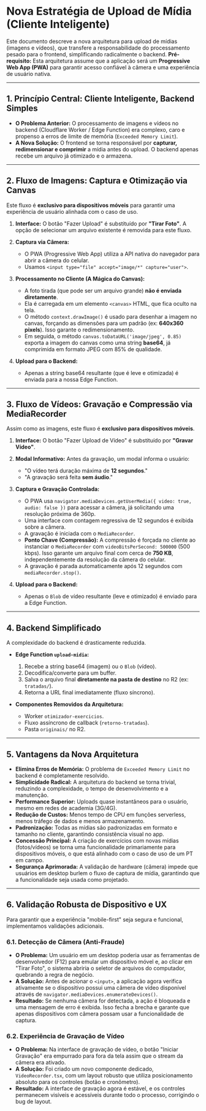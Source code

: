 # Nova Estratégia de Upload de Mídia (Cliente Inteligente)

Este documento descreve a nova arquitetura para upload de mídias (imagens e vídeos), que transfere a responsabilidade do processamento pesado para o frontend, simplificando radicalmente o backend.
**Pré-requisito:** Esta arquitetura assume que a aplicação será um **Progressive Web App (PWA)** para garantir acesso confiável à câmera e uma experiência de usuário nativa.

---

## 1. Princípio Central: Cliente Inteligente, Backend Simples

-   **O Problema Anterior:** O processamento de imagens e vídeos no backend (Cloudflare Worker / Edge Function) era complexo, caro e propenso a erros de limite de memória (`Exceeded Memory Limit`).
-   **A Nova Solução:** O frontend se torna responsável por **capturar, redimensionar e comprimir** a mídia antes do upload. O backend apenas recebe um arquivo já otimizado e o armazena.

---

## 2. Fluxo de Imagens: Captura e Otimização via Canvas

Este fluxo é **exclusivo para dispositivos móveis** para garantir uma experiência de usuário alinhada com o caso de uso.

1.  **Interface:** O botão "Fazer Upload" é substituído por **"Tirar Foto"**. A opção de selecionar um arquivo existente é removida para este fluxo.

2.  **Captura via Câmera:**
    -   O PWA (Progressive Web App) utiliza a API nativa do navegador para abrir a câmera do celular.
    -   Usamos `<input type="file" accept="image/*" capture="user">`.

3.  **Processamento no Cliente (A Mágica do Canvas):**
    -   A foto tirada (que pode ser um arquivo grande) **não é enviada diretamente**.
    -   Ela é carregada em um elemento `<canvas>` HTML, que fica oculto na tela.
    -   O método `context.drawImage()` é usado para desenhar a imagem no canvas, forçando as dimensões para um padrão (ex: **640x360 pixels**). Isso garante o redimensionamento.
    -   Em seguida, o método `canvas.toDataURL('image/jpeg', 0.85)` exporta a imagem do canvas como uma string **base64**, já comprimida em formato JPEG com 85% de qualidade.

4.  **Upload para o Backend:**
    -   Apenas a string base64 resultante (que é leve e otimizada) é enviada para a nossa Edge Function.

---

## 3. Fluxo de Vídeos: Gravação e Compressão via MediaRecorder

Assim como as imagens, este fluxo é **exclusivo para dispositivos móveis**.

1.  **Interface:** O botão "Fazer Upload de Vídeo" é substituído por **"Gravar Vídeo"**.

2.  **Modal Informativo:** Antes da gravação, um modal informa o usuário:
    -   "O vídeo terá duração máxima de **12 segundos**."
    -   "A gravação será feita **sem áudio**."

3.  **Captura e Gravação Controlada:**
    -   O PWA usa `navigator.mediaDevices.getUserMedia({ video: true, audio: false })` para acessar a câmera, já solicitando uma resolução próxima de 360p.
    -   Uma interface com contagem regressiva de 12 segundos é exibida sobre a câmera.
    -   A gravação é iniciada com o `MediaRecorder`.
    -   **Ponto Chave (Compressão):** A compressão é forçada no cliente ao instanciar o `MediaRecorder` com `videoBitsPerSecond: 500000` (500 kbps). Isso garante um arquivo final com cerca de **750 KB**, independentemente da resolução da câmera do celular.
    -   A gravação é parada automaticamente após 12 segundos com `mediaRecorder.stop()`.

4.  **Upload para o Backend:**
    -   Apenas o `Blob` de vídeo resultante (leve e otimizado) é enviado para a Edge Function.

---

## 4. Backend Simplificado

A complexidade do backend é drasticamente reduzida.

-   **Edge Function `upload-midia`:**
    1.  Recebe a string base64 (imagem) ou o `Blob` (vídeo).
    2.  Decodifica/converte para um buffer.
    3.  Salva o arquivo final **diretamente na pasta de destino** no R2 (ex: `tratadas/`).
    4.  Retorna a URL final imediatamente (fluxo síncrono).

-   **Componentes Removidos da Arquitetura:**
    -   Worker `otimizador-exercicios`.
    -   Fluxo assíncrono de callback (`retorno-tratadas`).
    -   Pasta `originais/` no R2.

---

## 5. Vantagens da Nova Arquitetura

-   **Elimina Erros de Memória:** O problema de `Exceeded Memory Limit` no backend é completamente resolvido.
-   **Simplicidade Radical:** A arquitetura do backend se torna trivial, reduzindo a complexidade, o tempo de desenvolvimento e a manutenção.
-   **Performance Superior:** Uploads quase instantâneos para o usuário, mesmo em redes de academia (3G/4G).
-   **Redução de Custos:** Menos tempo de CPU em funções serverless, menos tráfego de dados e menos armazenamento.
-   **Padronização:** Todas as mídias são padronizadas em formato e tamanho no cliente, garantindo consistência visual no app.
-   **Concessão Principal:** A criação de exercícios com novas mídias (fotos/vídeos) se torna uma funcionalidade primariamente para dispositivos móveis, o que está alinhado com o caso de uso de um PT em campo.
-   **Segurança Aprimorada:** A validação de hardware (câmera) impede que usuários em desktop burlem o fluxo de captura de mídia, garantindo que a funcionalidade seja usada como projetado.

---

## 6. Validação Robusta de Dispositivo e UX

Para garantir que a experiência "mobile-first" seja segura e funcional, implementamos validações adicionais.

### 6.1. Detecção de Câmera (Anti-Fraude)
-   **O Problema:** Um usuário em um desktop poderia usar as ferramentas de desenvolvedor (F12) para emular um dispositivo móvel e, ao clicar em "Tirar Foto", o sistema abriria o seletor de arquivos do computador, quebrando a regra de negócio.
-   **A Solução:** Antes de acionar o `<input>`, a aplicação agora verifica ativamente se o dispositivo possui uma câmera de vídeo disponível através de `navigator.mediaDevices.enumerateDevices()`.
-   **Resultado:** Se nenhuma câmera for detectada, a ação é bloqueada e uma mensagem de erro é exibida. Isso fecha a brecha e garante que apenas dispositivos com câmera possam usar a funcionalidade de captura.

### 6.2. Experiência de Gravação de Vídeo
-   **O Problema:** Na interface de gravação de vídeo, o botão "Iniciar Gravação" era empurrado para fora da tela assim que o stream da câmera era ativado.
-   **A Solução:** Foi criado um novo componente dedicado, `VideoRecorder.tsx`, com um layout robusto que utiliza posicionamento absoluto para os controles (botão e cronômetro).
-   **Resultado:** A interface de gravação agora é estável, e os controles permanecem visíveis e acessíveis durante todo o processo, corrigindo o bug de layout.